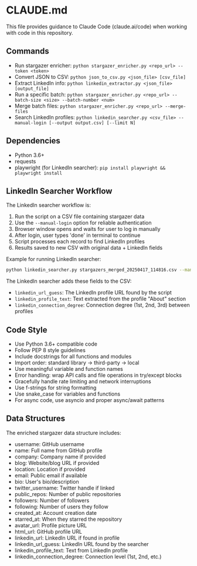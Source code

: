 # CLAUDE.md

This file provides guidance to Claude Code (claude.ai/code) when working with code in this repository.

## Commands

- Run stargazer enricher: `python stargazer_enricher.py <repo_url> --token <token>`
- Convert JSON to CSV: `python json_to_csv.py <json_file> [csv_file]`
- Extract LinkedIn info: `python linkedin_extractor.py <json_file> [output_file]`
- Run a specific batch: `python stargazer_enricher.py <repo_url> --batch-size <size> --batch-number <num>`
- Merge batch files: `python stargazer_enricher.py <repo_url> --merge-files`
- Search LinkedIn profiles: `python linkedin_searcher.py <csv_file> --manual-login [--output output.csv] [--limit N]`

## Dependencies

- Python 3.6+
- requests
- playwright (for LinkedIn searcher): `pip install playwright && playwright install`

## LinkedIn Searcher Workflow

The LinkedIn searcher workflow is:
1. Run the script on a CSV file containing stargazer data
2. Use the `--manual-login` option for reliable authentication
3. Browser window opens and waits for user to log in manually
4. After login, user types 'done' in terminal to continue
5. Script processes each record to find LinkedIn profiles
6. Results saved to new CSV with original data + LinkedIn fields

Example for running LinkedIn searcher:
```bash
python linkedin_searcher.py stargazers_merged_20250417_114816.csv --manual-login --limit 10
```

The LinkedIn searcher adds these fields to the CSV:
- `linkedin_url_guess`: The LinkedIn profile URL found by the script
- `linkedin_profile_text`: Text extracted from the profile "About" section
- `linkedin_connection_degree`: Connection degree (1st, 2nd, 3rd) between profiles

## Code Style

- Use Python 3.6+ compatible code
- Follow PEP 8 style guidelines
- Include docstrings for all functions and modules
- Import order: standard library -> third-party -> local
- Use meaningful variable and function names
- Error handling: wrap API calls and file operations in try/except blocks
- Gracefully handle rate limiting and network interruptions
- Use f-strings for string formatting
- Use snake_case for variables and functions
- For async code, use asyncio and proper async/await patterns

## Data Structures

The enriched stargazer data structure includes:
- username: GitHub username
- name: Full name from GitHub profile
- company: Company name if provided
- blog: Website/blog URL if provided
- location: Location if provided
- email: Public email if available
- bio: User's bio/description
- twitter_username: Twitter handle if linked
- public_repos: Number of public repositories
- followers: Number of followers
- following: Number of users they follow
- created_at: Account creation date
- starred_at: When they starred the repository
- avatar_url: Profile picture URL
- html_url: GitHub profile URL
- linkedin_url: LinkedIn URL if found in profile
- linkedin_url_guess: LinkedIn URL found by the searcher
- linkedin_profile_text: Text from LinkedIn profile
- linkedin_connection_degree: Connection level (1st, 2nd, etc.)